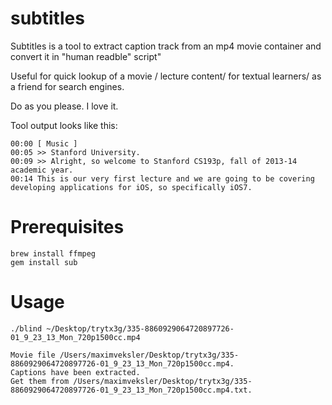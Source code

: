subtitles
=========

Subtitles is a tool to extract caption track from an mp4 movie container and convert it in "human readble" script"

Useful for quick lookup of a movie / lecture content/
for textual learners/
as a friend for search engines.

Do as you please. I love it.

Tool output looks like this:
```Textfile
00:00 [ Music ]
00:05 >> Stanford University.
00:09 >> Alright, so welcome to Stanford CS193p, fall of 2013-14 academic year.
00:14 This is our very first lecture and we are going to be covering developing applications for iOS, so specifically iOS7.
```

Prerequisites
=============

```Shell
brew install ffmpeg
gem install sub
```

Usage
=====

```Shell
./blind ~/Desktop/trytx3g/335-8860929064720897726-01_9_23_13_Mon_720p1500cc.mp4

Movie file /Users/maximveksler/Desktop/trytx3g/335-8860929064720897726-01_9_23_13_Mon_720p1500cc.mp4.
Captions have been extracted.
Get them from /Users/maximveksler/Desktop/trytx3g/335-8860929064720897726-01_9_23_13_Mon_720p1500cc.mp4.txt.
```
